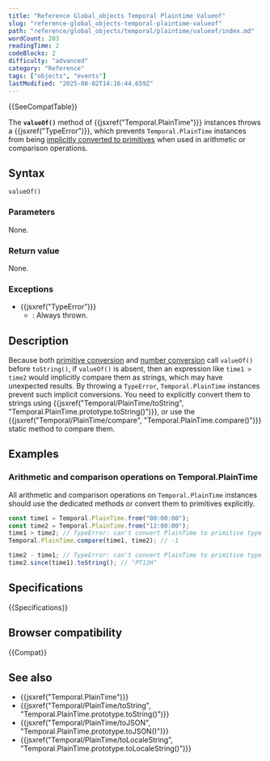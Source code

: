 ```yaml
---
title: "Reference Global_objects Temporal Plaintime Valueof"
slug: "reference-global_objects-temporal-plaintime-valueof"
path: "reference/global_objects/temporal/plaintime/valueof/index.md"
wordCount: 203
readingTime: 2
codeBlocks: 2
difficulty: "advanced"
category: "Reference"
tags: ["objects", "events"]
lastModified: "2025-08-02T14:16:44.659Z"
---
```



{{SeeCompatTable}}

The **`valueOf()`** method of {{jsxref("Temporal.PlainTime")}} instances throws a {{jsxref("TypeError")}}, which prevents `Temporal.PlainTime` instances from being [implicitly converted to primitives](/en-US/docs/Web/JavaScript/Guide/Data_structures#primitive_coercion) when used in arithmetic or comparison operations.

## Syntax

```js-nolint
valueOf()
```

### Parameters

None.

### Return value

None.

### Exceptions

- {{jsxref("TypeError")}}
  - : Always thrown.

## Description

Because both [primitive conversion](/en-US/docs/Web/JavaScript/Guide/Data_structures#primitive_coercion) and [number conversion](/en-US/docs/Web/JavaScript/Reference/Global_Objects/Number#number_coercion) call `valueOf()` before `toString()`, if `valueOf()` is absent, then an expression like `time1 > time2` would implicitly compare them as strings, which may have unexpected results. By throwing a `TypeError`, `Temporal.PlainTime` instances prevent such implicit conversions. You need to explicitly convert them to strings using {{jsxref("Temporal/PlainTime/toString", "Temporal.PlainTime.prototype.toString()")}}, or use the {{jsxref("Temporal/PlainTime/compare", "Temporal.PlainTime.compare()")}} static method to compare them.

## Examples

### Arithmetic and comparison operations on Temporal.PlainTime

All arithmetic and comparison operations on `Temporal.PlainTime` instances should use the dedicated methods or convert them to primitives explicitly.

```js
const time1 = Temporal.PlainTime.from("00:00:00");
const time2 = Temporal.PlainTime.from("12:00:00");
time1 > time2; // TypeError: can't convert PlainTime to primitive type
Temporal.PlainTime.compare(time1, time2); // -1

time2 - time1; // TypeError: can't convert PlainTime to primitive type
time2.since(time1).toString(); // "PT12H"
```

## Specifications

{{Specifications}}

## Browser compatibility

{{Compat}}

## See also

- {{jsxref("Temporal.PlainTime")}}
- {{jsxref("Temporal/PlainTime/toString", "Temporal.PlainTime.prototype.toString()")}}
- {{jsxref("Temporal/PlainTime/toJSON", "Temporal.PlainTime.prototype.toJSON()")}}
- {{jsxref("Temporal/PlainTime/toLocaleString", "Temporal.PlainTime.prototype.toLocaleString()")}}
